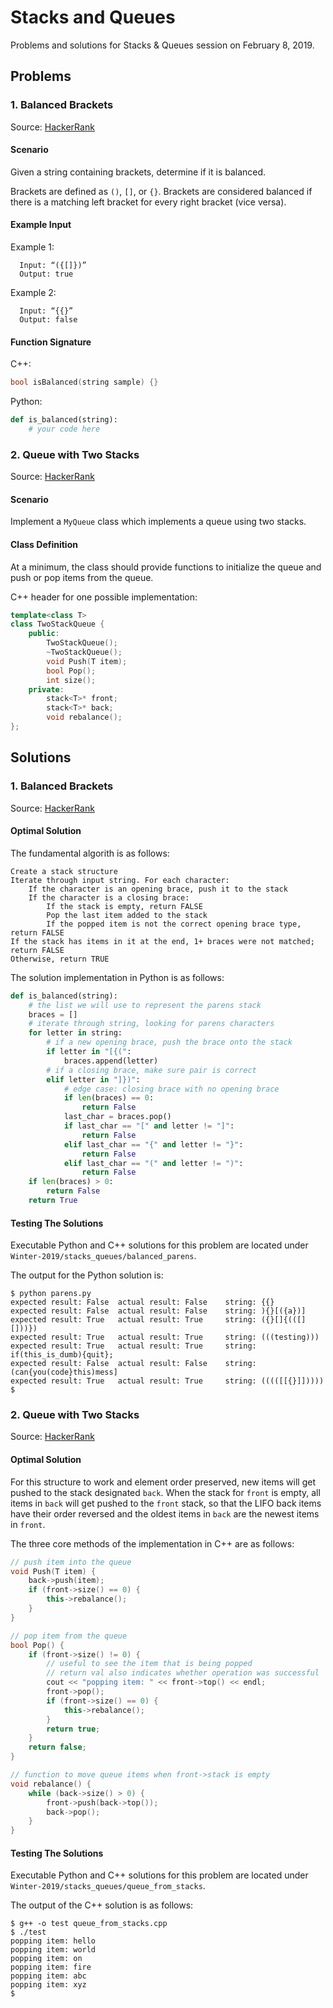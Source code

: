 # Stacks and Queues

Problems and solutions for Stacks & Queues session on February 8, 2019.

## Problems

### 1. Balanced Brackets

Source: [HackerRank](https://www.hackerrank.com/challenges/balanced-brackets/problem)

#### Scenario

Given a string containing brackets, determine if it is balanced.

Brackets are defined as `()`, `[]`, or `{}`. Brackets are considered balanced if there is a matching left bracket for every right bracket (vice versa).

#### Example Input

Example 1:
```
  Input: “({[]})”
  Output: true
```

Example 2:
```
  Input: “{{}”
  Output: false
```

#### Function Signature

C++:

```c++
bool isBalanced(string sample) {}
```

Python:

```python
def is_balanced(string):
    # your code here
```

### 2. Queue with Two Stacks

Source: [HackerRank](https://www.hackerrank.com/challenges/queue-using-two-stacks/problem)

#### Scenario

Implement a `MyQueue` class which implements a queue using two stacks.

#### Class Definition

At a minimum, the class should provide functions to initialize the queue and push or pop items from the queue.

C++ header for one possible implementation:

```c++
template<class T>
class TwoStackQueue {
    public:
        TwoStackQueue();
        ~TwoStackQueue();
        void Push(T item);
        bool Pop();
        int size();
    private:
        stack<T>* front;
        stack<T>* back;
        void rebalance();
};
```

## Solutions

### 1. Balanced Brackets

Source: [HackerRank](https://www.hackerrank.com/challenges/balanced-brackets/problem)

#### Optimal Solution

The fundamental algorith is as follows:

```
Create a stack structure
Iterate through input string. For each character:
    If the character is an opening brace, push it to the stack
    If the character is a closing brace:
        If the stack is empty, return FALSE
        Pop the last item added to the stack
        If the popped item is not the correct opening brace type, return FALSE
If the stack has items in it at the end, 1+ braces were not matched; return FALSE
Otherwise, return TRUE
```

The solution implementation in Python is as follows:

```python
def is_balanced(string):
    # the list we will use to represent the parens stack
    braces = []
    # iterate through string, looking for parens characters
    for letter in string:
        # if a new opening brace, push the brace onto the stack
        if letter in "[{(":
            braces.append(letter)
        # if a closing brace, make sure pair is correct
        elif letter in "]})":
            # edge case: closing brace with no opening brace
            if len(braces) == 0:
                return False
            last_char = braces.pop()
            if last_char == "[" and letter != "]":
                return False
            elif last_char == "{" and letter != "}":
                return False
            elif last_char == "(" and letter != ")":
                return False
    if len(braces) > 0:
        return False
    return True
```

#### Testing The Solutions  

Executable Python and C++ solutions for this problem are located under `Winter-2019/stacks_queues/balanced_parens`.

The output for the Python solution is:

```console
$ python parens.py
expected result: False  actual result: False    string: {{}
expected result: False  actual result: False    string: ){}[({a})]
expected result: True   actual result: True     string: ({}[]{(([][]))})
expected result: True   actual result: True     string: (((testing)))
expected result: True   actual result: True     string: if(this_is_dumb){quit};
expected result: False  actual result: False    string: (can{you(code}this)mess]
expected result: True   actual result: True     string: (((([[{}]]))))
$
```

### 2. Queue with Two Stacks

Source: [HackerRank](https://www.hackerrank.com/challenges/queue-using-two-stacks/problem)

#### Optimal Solution

For this structure to work and element order preserved, new items will get pushed to the stack designated `back`. When the stack for `front` is empty, all items in `back` will get pushed to the `front` stack, so that the LIFO back items have their order reversed and the oldest items in `back` are the newest items in `front`.

The three core methods of the implementation in C++ are as follows:

```c++
// push item into the queue
void Push(T item) {
    back->push(item);
    if (front->size() == 0) {
        this->rebalance();
    }
}

// pop item from the queue
bool Pop() {
    if (front->size() != 0) {
        // useful to see the item that is being popped
        // return val also indicates whether operation was successful
        cout << "popping item: " << front->top() << endl;
        front->pop();
        if (front->size() == 0) {
            this->rebalance();
        }
        return true;
    }
    return false;
}

// function to move queue items when front->stack is empty
void rebalance() {
    while (back->size() > 0) {
        front->push(back->top());
        back->pop();
    }
}
```

#### Testing The Solutions

Executable Python and C++ solutions for this problem are located under `Winter-2019/stacks_queues/queue_from_stacks`.

The output of the C++ solution is as follows:

```console
$ g++ -o test queue_from_stacks.cpp
$ ./test
popping item: hello
popping item: world
popping item: on
popping item: fire
popping item: abc
popping item: xyz
$
```
